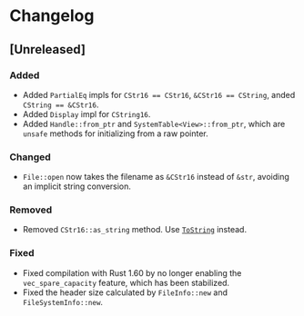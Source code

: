 # Changelog

## [Unreleased]

### Added

- Added `PartialEq` impls for `CStr16 == CStr16`, `&CStr16 == CString`,
  anded `CString == &CStr16`.
- Added `Display` impl for `CString16`.
- Added `Handle::from_ptr` and `SystemTable<View>::from_ptr`, which are
  `unsafe` methods for initializing from a raw pointer.
  
### Changed

- `File::open` now takes the filename as `&CStr16` instead of `&str`,
  avoiding an implicit string conversion.

### Removed

- Removed `CStr16::as_string` method. Use
  [`ToString`](https://doc.rust-lang.org/alloc/string/trait.ToString.html)
  instead.
  
### Fixed

- Fixed compilation with Rust 1.60 by no longer enabling the
  `vec_spare_capacity` feature, which has been stabilized.
- Fixed the header size calculated by `FileInfo::new` and
  `FileSystemInfo::new`.
